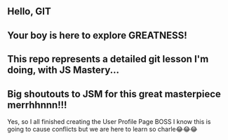 ## Hello, GIT
## Your boy is here to explore GREATNESS!
## This repo represents a detailed git lesson I'm doing, with JS Mastery...
## Big shoutouts to JSM for this great masterpiece merrhhnnn!!!

Yes, so I all finished creating the User Profile Page BOSS
I know this is going to cause conflicts but we are here to learn so charle😂😂😂